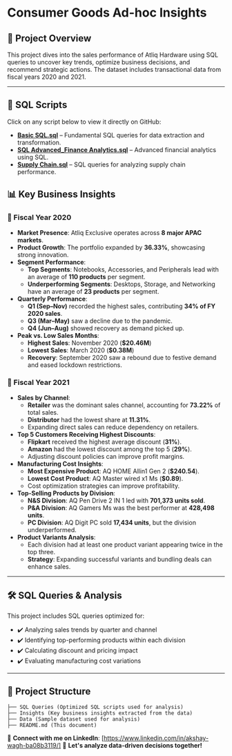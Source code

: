 
# Consumer Goods Ad-hoc Insights

## 📌 Project Overview
This project dives into the sales performance of Atliq Hardware using SQL queries to uncover key trends, optimize business decisions, and recommend strategic actions. The dataset includes transactional data from fiscal years 2020 and 2021.

---
## 📂 SQL Scripts  
Click on any script below to view it directly on GitHub:  

- [**Basic SQL.sql**](https://github.com/akshaywagh5/Consumer-Goods-Ad-hoc-Insights/blob/main/sql_course.sql) – Fundamental SQL queries for data extraction and transformation.  
- [**SQL Advanced_Finance Analytics.sql**](https://github.com/akshaywagh5/Consumer-Goods-Ad-hoc-Insights/blob/main/SQL%20Advanced_Finance%20Analytics.sql) – Advanced financial analytics using SQL.  
- [**Supply Chain.sql**](https://github.com/akshaywagh5/Consumer-Goods-Ad-hoc-Insights/blob/main/Supply%20Chain.sql) – SQL queries for analyzing supply chain performance.  

## 📊 Key Business Insights

### 📅 Fiscal Year 2020
- **Market Presence**: Atliq Exclusive operates across **8 major APAC markets**.
- **Product Growth**: The portfolio expanded by **36.33%**, showcasing strong innovation.
- **Segment Performance**:
  - **Top Segments**: Notebooks, Accessories, and Peripherals lead with an average of **110 products** per segment.
  - **Underperforming Segments**: Desktops, Storage, and Networking have an average of **23 products** per segment.
- **Quarterly Performance**:
  - **Q1 (Sep–Nov)** recorded the highest sales, contributing **34% of FY 2020 sales**.
  - **Q3 (Mar–May)** saw a decline due to the pandemic.
  - **Q4 (Jun–Aug)** showed recovery as demand picked up.
- **Peak vs. Low Sales Months**:
  - **Highest Sales**: November 2020 (**$20.46M**)
  - **Lowest Sales**: March 2020 (**$0.38M**)
  - **Recovery**: September 2020 saw a rebound due to festive demand and eased lockdown restrictions.

### 📅 Fiscal Year 2021
- **Sales by Channel**:
  - **Retailer** was the dominant sales channel, accounting for **73.22%** of total sales.
  - **Distributor** had the lowest share at **11.31%**.
  - Expanding direct sales can reduce dependency on retailers.
- **Top 5 Customers Receiving Highest Discounts**:
  - **Flipkart** received the highest average discount (**31%**).
  - **Amazon** had the lowest discount among the top 5 (**29%**).
  - Adjusting discount policies can improve profit margins.
- **Manufacturing Cost Insights**:
  - **Most Expensive Product**: AQ HOME Allin1 Gen 2 (**$240.54**).
  - **Lowest Cost Product**: AQ Master wired x1 Ms (**$0.89**).
  - Cost optimization strategies can improve profitability.
- **Top-Selling Products by Division**:
  - **N&S Division**: AQ Pen Drive 2 IN 1 led with **701,373 units sold**.
  - **P&A Division**: AQ Gamers Ms was the best performer at **428,498 units**.
  - **PC Division**: AQ Digit PC sold **17,434 units**, but the division underperformed.
- **Product Variants Analysis**:
  - Each division had at least one product variant appearing twice in the top three.
  - **Strategy**: Expanding successful variants and bundling deals can enhance sales.

---
## 🛠 SQL Queries & Analysis
This project includes SQL queries optimized for:
- ✔️ Analyzing sales trends by quarter and channel
- ✔️ Identifying top-performing products within each division
- ✔️ Calculating discount and pricing impact
- ✔️ Evaluating manufacturing cost variations

---
## 📂 Project Structure
```
├── SQL Queries (Optimized SQL scripts used for analysis)
├── Insights (Key business insights extracted from the data)
├── Data (Sample dataset used for analysis)
├── README.md (This document)
```

🔗 **Connect with me on LinkedIn**: [https://www.linkedin.com/in/akshay-wagh-ba08b3119/]
🚀 **Let's analyze data-driven decisions together!**

